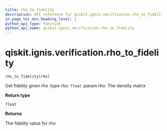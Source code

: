 ```yaml
---
title: rho_to_fidelity
description: API reference for qiskit.ignis.verification.rho_to_fidelity
in_page_toc_min_heading_level: 1
python_api_type: function
python_api_name: qiskit.ignis.verification.rho_to_fidelity
---
```


# qiskit.ignis.verification.rho\_to\_fidelity

<span id="qiskit.ignis.verification.rho_to_fidelity" />

`rho_to_fidelity(rho)`

Get fidelity given rho :type rho: `float` :param rho: The density matrix

**Return type**

`float`

**Returns**

The fidelity value for rho

